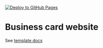 [![Deploy to GitHub Pages](https://github.com/morewings/links/actions/workflows/pages.yml/badge.svg)](https://github.com/morewings/next-card/actions/workflows/pages.yml)

# Business card website

See [template docs](https://github.com/morewings/next-card)
